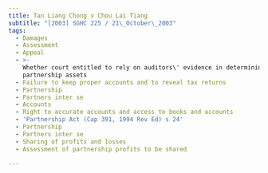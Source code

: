 ```yaml
---
title: Tan Liang Chong v Chou Lai Tiang
subtitle: "[2003] SGHC 225 / 21\_October\_2003"
tags:
  - Damages
  - Assessment
  - Appeal
  - >-
    Whether court entitled to rely on auditors\' evidence in determining
    partnership assets
  - Failure to keep proper accounts and to reveal tax returns
  - Partnership
  - Partners inter se
  - Accounts
  - Right to accurate accounts and access to books and accounts
  - 'Partnership Act (Cap 391, 1994 Rev Ed) s 24'
  - Partnership
  - Partners inter se
  - Sharing of profits and losses
  - Assessment of partnership profits to be shared

---
```


